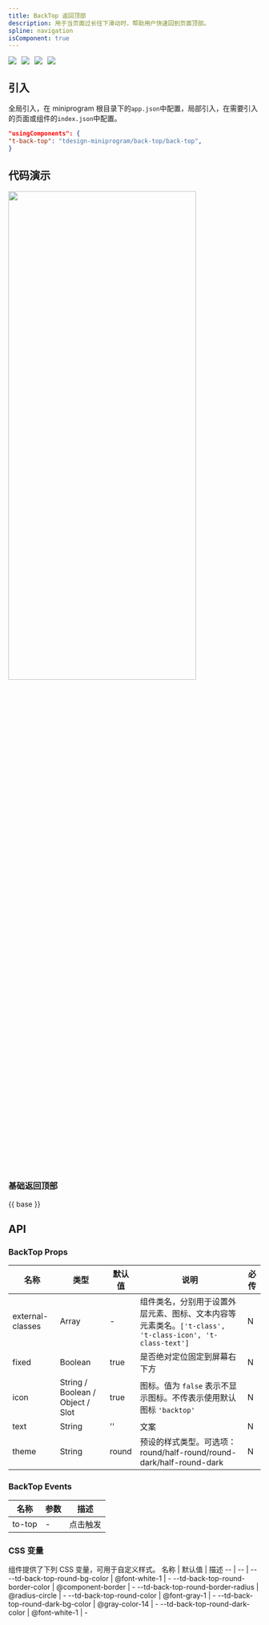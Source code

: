 ```yaml
---
title: BackTop 返回顶部
description: 用于当页面过长往下滑动时，帮助用户快速回到页面顶部。
spline: navigation
isComponent: true
---
```


<span class="coverages-badge" style="margin-right: 10px"><img src="https://img.shields.io/badge/coverages%3A%20lines-100%25-blue" /></span><span class="coverages-badge" style="margin-right: 10px"><img src="https://img.shields.io/badge/coverages%3A%20functions-100%25-blue" /></span><span class="coverages-badge" style="margin-right: 10px"><img src="https://img.shields.io/badge/coverages%3A%20statements-100%25-blue" /></span><span class="coverages-badge" style="margin-right: 10px"><img src="https://img.shields.io/badge/coverages%3A%20branches-100%25-blue" /></span>
## 引入

全局引入，在 miniprogram 根目录下的`app.json`中配置，局部引入，在需要引入的页面或组件的`index.json`中配置。

```json
"usingComponents": {
"t-back-top": "tdesign-miniprogram/back-top/back-top",
}
```

## 代码演示

<img src="https://tdesign.gtimg.com/miniprogram/readme/backtop-1.png" width="375px" height="50%">

### 基础返回顶部

{{ base }}

## API
### BackTop Props

名称 | 类型 | 默认值 | 说明 | 必传
-- | -- | -- | -- | --
external-classes | Array | - | 组件类名，分别用于设置外层元素、图标、文本内容等元素类名。`['t-class', 't-class-icon', 't-class-text']` | N
fixed | Boolean | true | 是否绝对定位固定到屏幕右下方 | N
icon | String / Boolean / Object / Slot | true | 图标。值为 `false` 表示不显示图标。不传表示使用默认图标 `'backtop'` | N
text | String | '' | 文案 | N
theme | String | round | 预设的样式类型。可选项：round/half-round/round-dark/half-round-dark | N

### BackTop Events

名称 | 参数 | 描述
-- | -- | --
to-top | \- | 点击触发


### CSS 变量
组件提供了下列 CSS 变量，可用于自定义样式。
名称 | 默认值 | 描述 
-- | -- | --
--td-back-top-round-bg-color | @font-white-1 | - 
--td-back-top-round-border-color | @component-border | - 
--td-back-top-round-border-radius | @radius-circle | - 
--td-back-top-round-color | @font-gray-1 | - 
--td-back-top-round-dark-bg-color | @gray-color-14 | - 
--td-back-top-round-dark-color | @font-white-1 | - 
